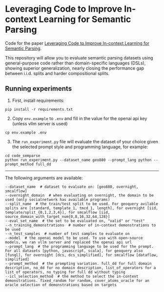 # Leveraging Code to Improve In-context Learning for Semantic Parsing

Code for the paper [Leveraging Code to Improve In-context Learning for Semantic Parsing](https://arxiv.org/abs/2311.09519).

This repository will allow you to evaluate semantic parsing datasets using general-purpose code rather than domain-specific languages (DSLs), showing superior generalization, nearly closing the performance gap between i.i.d. splits and harder compositional splits.


## Running experiments 

1. First, install requirements:
```
pip install -r requirements.txt
```
2. Copy `env.example` to `.env` and fill in the value for the openai api key (unless vllm server is used)
```
cp env.example .env
```

3. The `run_experiment.py` file will evaluate the dataset of your choice given the selected prompt style and programming language, for example:

```
cd code_semparse
python run_experiment.py --dataset_name geo880 --prompt_lang python --prompt_method full_dd
```

------
The following arguments are available:
```
--dataset_name  # dataset to evaluate on: [geo880, overnight, smcalflow]
--overnight_domain  # when evaluating on overnight, the domain to be used (only socialnetwork has available programs)
--split_name  # the train/test split to be used. For geoquery avilable splits are [standard, template_1, tmcd_1, length], for overnight [iid, template/split_{0,1,2,3,4}], for smcalflow [iid, source_domain_with_target_num{0,8,16,32,64,128}]
--eval_set_name  # the set to be evaluated on, "valid" or "test"
--n_training_demonstrations  # number of in-context demonstrations to be used
--n_test_samples  # number of test samples to evaluate on
--model  # the openai model to be used. To use with open-source models, we ran vllm server and replaced the openai api url
--prompt_lang  # the programming language to be used for the prompt. For all datasets [python, javascript, scala], for geoquery also [funql], for overnight [dcs, dcs_simplified], for smcalflow [dataflow, simplified]
--prompt_method  # the prompting variation. full_dd for full domain description, no_dd for no domain description, list_of_operators for a list of operators, no_typing for full dd without typing
--icl_selection_method  # the method to select the in-context demonstrations. fixed_random for random, cover_atoms_oracle for an oracle selection of demonstrations based on targets
```